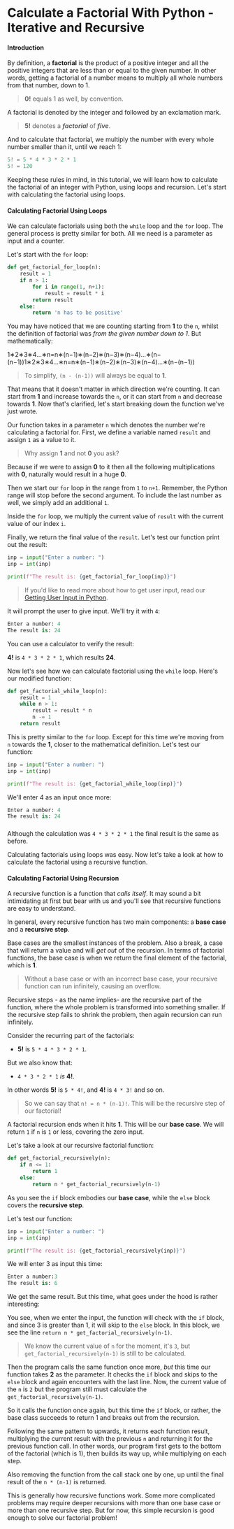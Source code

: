# Calculate a Factorial With Python - Iterative and Recursive

#### Introduction <a id="introduction"></a>

By definition, a **factorial** is the product of a positive integer and all the positive integers that are less than or equal to the given number. In other words, getting a factorial of a number means to multiply all whole numbers from that number, down to 1.

> **0!** equals 1 as well, by convention.

A factorial is denoted by the integer and followed by an exclamation mark.

> **5!** denotes a _**factorial**_ of _**five**_.

And to calculate that factorial, we multiply the number with every whole number smaller than it, until we reach 1:

```python
5! = 5 * 4 * 3 * 2 * 1
5! = 120
```

Keeping these rules in mind, in this tutorial, we will learn how to calculate the factorial of an integer with Python, using loops and recursion. Let's start with calculating the factorial using loops.

#### Calculating Factorial Using Loops <a id="calculatingfactorialusingloops"></a>

We can calculate factorials using both the `while` loop and the `for` loop. The general process is pretty similar for both. All we need is a parameter as input and a counter.

Let's start with the `for` loop:

```python
def get_factorial_for_loop(n):
    result = 1
    if n > 1:
        for i in range(1, n+1):
            result = result * i
        return result
    else:
        return 'n has to be positive'
```

You may have noticed that we are counting starting from **1** to the `n`, whilst the definition of factorial was _from the given number down to 1_. But mathematically:

1∗2∗3∗4...∗n=n∗\(n−1\)∗\(n−2\)∗\(n−3\)∗\(n−4\)...∗\(n−\(n−1\)\)1∗2∗3∗4...∗n=n∗\(n−1\)∗\(n−2\)∗\(n−3\)∗\(n−4\)...∗\(n−\(n−1\)\)

> To simplify, `(n - (n-1))` will always be equal to **1**.

That means that it doesn't matter in which direction we're counting. It can start from **1** and increase towards the `n`, or it can start from `n` and decrease towards **1**. Now that's clarified, let's start breaking down the function we've just wrote.

Our function takes in a parameter `n` which denotes the number we're calculating a factorial for. First, we define a variable named `result` and assign `1` as a value to it.

> Why assign **1** and not **0** you ask?

Because if we were to assign **0** to it then all the following multiplications with **0**, naturally would result in a huge **0**.

Then we start our `for` loop in the range from `1` to `n+1`. Remember, the Python range will stop before the second argument. To include the last number as well, we simply add an additional `1`.

Inside the `for` loop, we multiply the current value of `result` with the current value of our index `i`.

Finally, we return the final value of the `result`. Let's test our function print out the result:

```python
inp = input("Enter a number: ")
inp = int(inp)

print(f"The result is: {get_factorial_for_loop(inp)}")
```

> If you'd like to read more about how to get user input, read our [Getting User Input in Python](https://stackabuse.com/getting-user-input-in-python/).

It will prompt the user to give input. We'll try it with `4`:

```python
Enter a number: 4
The result is: 24
```

You can use a calculator to verify the result:

**4!** is `4 * 3 * 2 * 1`, which results **24**.

Now let's see how we can calculate factorial using the `while` loop. Here's our modified function:

```python
def get_factorial_while_loop(n):
    result = 1
    while n > 1:
        result = result * n
        n -= 1
    return result
```

This is pretty similar to the `for` loop. Except for this time we're moving from `n` towards the **1**, closer to the mathematical definition. Let's test our function:

```python
inp = input("Enter a number: ")
inp = int(inp)

print(f"The result is: {get_factorial_while_loop(inp)}")
```

We'll enter 4 as an input once more:

```python
Enter a number: 4
The result is: 24
```

###

Although the calculation was `4 * 3 * 2 * 1` the final result is the same as before.

Calculating factorials using loops was easy. Now let's take a look at how to calculate the factorial using a recursive function.

#### Calculating Factorial Using Recursion <a id="calculatingfactorialusingrecursion"></a>

A recursive function is a function that _calls itself_. It may sound a bit intimidating at first but bear with us and you'll see that recursive functions are easy to understand.

In general, every recursive function has two main components: a **base case** and a **recursive step**.

Base cases are the smallest instances of the problem. Also a break, a case that will return a value and will _get out_ of the recursion. In terms of factorial functions, the base case is when we return the final element of the factorial, which is **1**.

> Without a base case or with an incorrect base case, your recursive function can run infinitely, causing an overflow.

Recursive steps - as the name implies- are the recursive part of the function, where the whole problem is transformed into something smaller. If the recursive step fails to shrink the problem, then again recursion can run infinitely.

Consider the recurring part of the factorials:

* **5!** is `5 * 4 * 3 * 2 * 1`.

But we also know that:

* `4 * 3 * 2 * 1` _is_ **4!**.

In other words **5!** is `5 * 4!`, and **4!** is `4 * 3!` and so on.

> So we can say that `n! = n * (n-1)!`. This will be the recursive step of our factorial!

A factorial recursion ends when it hits **1**. This will be our **base case**. We will return `1` if `n` is `1` or less, covering the zero input.

Let's take a look at our recursive factorial function:

```python
def get_factorial_recursively(n):
    if n <= 1:
        return 1
    else:
        return n * get_factorial_recursively(n-1)
```

As you see the `if` block embodies our **base case**, while the `else` block covers the **recursive step**.

Let's test our function:

```python
inp = input("Enter a number: ")
inp = int(inp)

print(f"The result is: {get_factorial_recursively(inp)}")
```

We will enter 3 as input this time:

```python
Enter a number:3
The result is: 6
```

We get the same result. But this time, what goes under the hood is rather interesting:

You see, when we enter the input, the function will check with the `if` block, and since 3 is greater than 1, it will skip to the `else` block. In this block, we see the line `return n * get_factorial_recursively(n-1)`.

> We know the current value of `n` for the moment, it's `3`, but `get_factorial_recursively(n-1)` is still to be calculated.

Then the program calls the same function once more, _but_ this time our function takes **2** as the parameter. It checks the `if` block and skips to the `else` block and again encounters with the last line. Now, the current value of the `n` is `2` but the program still must calculate the `get_factorial_recursively(n-1)`.

So it calls the function once again, but this time the `if` block, or rather, the base class succeeds to return 1 and breaks out from the recursion.

Following the same pattern to upwards, it returns each function result, multiplying the current result with the previous `n` and returning it for the previous function call. In other words, our program first gets to the bottom of the factorial \(which is 1\), then builds its way up, while multiplying on each step.

Also removing the function from the call stack one by one, up until the final result of the `n * (n-1)` is returned.

This is generally how recursive functions work. Some more complicated problems may require deeper recursions with more than one base case or more than one recursive step. But for now, this simple recursion is good enough to solve our factorial problem!

